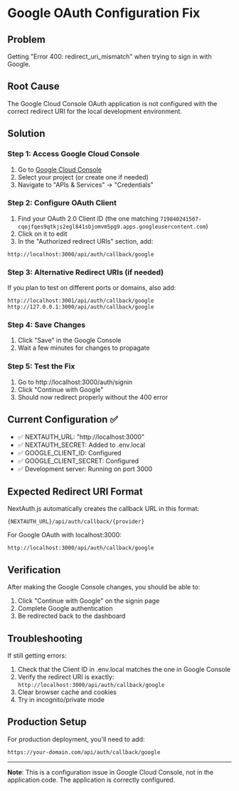 # Google OAuth Configuration Fix

## Problem
Getting "Error 400: redirect_uri_mismatch" when trying to sign in with Google.

## Root Cause
The Google Cloud Console OAuth application is not configured with the correct redirect URI for the local development environment.

## Solution

### Step 1: Access Google Cloud Console
1. Go to [Google Cloud Console](https://console.cloud.google.com/)
2. Select your project (or create one if needed)
3. Navigate to "APIs & Services" → "Credentials"

### Step 2: Configure OAuth Client
1. Find your OAuth 2.0 Client ID (the one matching `719840241507-cqojfqes9qtkjs2egl841sbjomvm5pg9.apps.googleusercontent.com`)
2. Click on it to edit
3. In the "Authorized redirect URIs" section, add:

```
http://localhost:3000/api/auth/callback/google
```

### Step 3: Alternative Redirect URIs (if needed)
If you plan to test on different ports or domains, also add:
```
http://localhost:3001/api/auth/callback/google
http://127.0.0.1:3000/api/auth/callback/google
```

### Step 4: Save Changes
1. Click "Save" in the Google Console
2. Wait a few minutes for changes to propagate

### Step 5: Test the Fix
1. Go to http://localhost:3000/auth/signin
2. Click "Continue with Google"
3. Should now redirect properly without the 400 error

## Current Configuration ✅
- ✅ NEXTAUTH_URL: "http://localhost:3000" 
- ✅ NEXTAUTH_SECRET: Added to .env.local
- ✅ GOOGLE_CLIENT_ID: Configured
- ✅ GOOGLE_CLIENT_SECRET: Configured
- ✅ Development server: Running on port 3000

## Expected Redirect URI Format
NextAuth.js automatically creates the callback URL in this format:
```
{NEXTAUTH_URL}/api/auth/callback/{provider}
```

For Google OAuth with localhost:3000:
```
http://localhost:3000/api/auth/callback/google
```

## Verification
After making the Google Console changes, you should be able to:
1. Click "Continue with Google" on the signin page
2. Complete Google authentication 
3. Be redirected back to the dashboard

## Troubleshooting
If still getting errors:
1. Check that the Client ID in .env.local matches the one in Google Console
2. Verify the redirect URI is exactly: `http://localhost:3000/api/auth/callback/google`
3. Clear browser cache and cookies
4. Try in incognito/private mode

## Production Setup
For production deployment, you'll need to add:
```
https://your-domain.com/api/auth/callback/google
```

---
**Note**: This is a configuration issue in Google Cloud Console, not in the application code. The application is correctly configured.